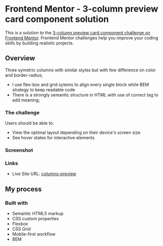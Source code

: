 # Frontend Mentor - 3-column preview card component solution

This is a solution to the [3-column preview card component challenge on Frontend Mentor](https://www.frontendmentor.io/challenges/3column-preview-card-component-pH92eAR2-). Frontend Mentor challenges help you improve your coding skills by building realistic projects. 
## Overview

Three symetric columns with similar styles but with few difference on color and border-radius;
* I use flex-box and grid sytems to align every single block while BEM strategy to keep readable code
* There is a strongly semantic structure in HTML with use of correct tag to add meaning; 
### The challenge

Users should be able to:

- View the optimal layout depending on their device's screen size
- See hover states for interactive elements

### Screenshot


### Links

- Live Site URL: [columns-preview](https://jjsebastianfuertes.github.io/columns-preview/)

## My process

### Built with

- Semantic HTML5 markup
- CSS custom properties
- Flexbox
- CSS Grid
- Mobile-first workflow
- BEM 
